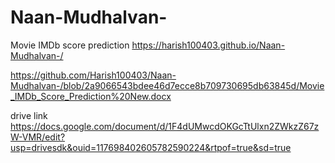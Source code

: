 # Naan-Mudhalvan-
Movie IMDb score prediction 
https://harish100403.github.io/Naan-Mudhalvan-/

https://github.com/Harish100403/Naan-Mudhalvan-/blob/2a9066543bdee46d7ecce8b709730695db63845d/Movie_IMDb_Score_Prediction%20New.docx

drive link
https://docs.google.com/document/d/1F4dUMwcdOKGcTtUlxn2ZWkzZ67zW-VMR/edit?usp=drivesdk&ouid=117698402605782590224&rtpof=true&sd=true

